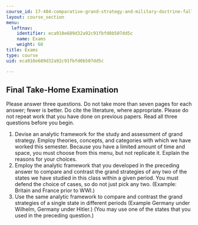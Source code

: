 ```yaml
---
course_id: 17-484-comparative-grand-strategy-and-military-doctrine-fall-2004
layout: course_section
menu:
  leftnav:
    identifier: eca910e689d32a92c91fbfd0b507dd5c
    name: Exams
    weight: 60
title: Exams
type: course
uid: eca910e689d32a92c91fbfd0b507dd5c

---
```


Final Take-Home Examination
---------------------------

Please answer three questions. Do not take more than seven pages for each answer; fewer is better. Do cite the literature, where appropriate. Please do not repeat work that you have done on previous papers. Read all three questions before you begin.

1.  Devise an analytic framework for the study and assessment of grand strategy. Employ theories, concepts, and categories with which we have worked this semester. Because you have a limited amount of time and space, you must choose from this menu, but not replicate it. Explain the reasons for your choices.
2.  Employ the analytic framework that you developed in the preceding answer to compare and contrast the grand strategies of any two of the states we have studied in this class within a given period. You must defend the choice of cases, so do not just pick any two. (Example: Britain and France prior to WWI.)
3.  Use the same analytic framework to compare and contrast the grand strategies of a single state in different periods (Example Germany under Wilhelm, Germany under Hitler.) (You may use one of the states that you used in the preceding question.)